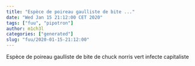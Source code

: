 ```yaml
---
title: "Espèce de poireau gaulliste de bite ..."
date: "Wed Jan 15 21:12:00 CET 2020"
tags: ["fuu", "pipotron"]
author: m1ch3l
categories: ["generated"]
slug: "fuu/2020-01-15-21:12:00"
---
```


Espèce de poireau gaulliste de bite de chuck norris vert infecte capitaliste
